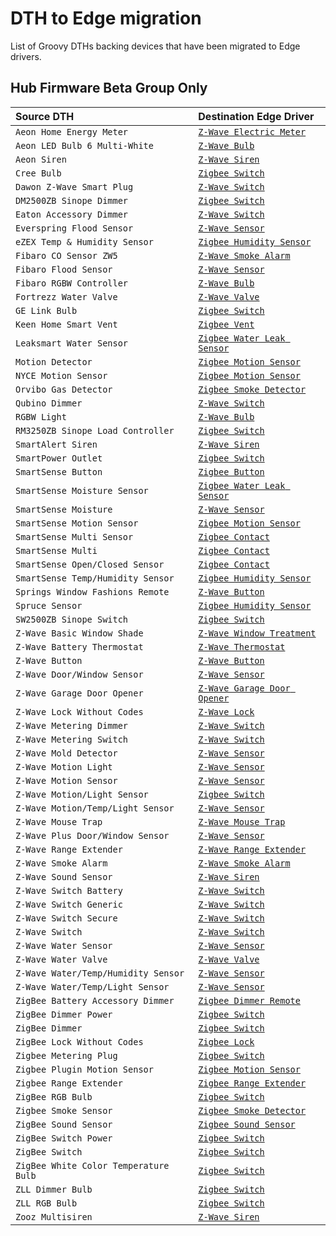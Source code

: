 # DTH to Edge migration

List of Groovy DTHs backing devices that have been migrated to Edge drivers.

## Hub Firmware Beta Group Only

| Source DTH                            | Destination Edge Driver                                                                                                                              |
|:--------------------------------------|:-----------------------------------------------------------------------------------------------------------------------------------------------------|
| `Aeon Home Energy Meter`              | [`Z-Wave Electric Meter`](https://github.com/SmartThingsCommunity/SmartThingsEdgeDrivers/tree/main/drivers/SmartThings/zwave-electric-meter)         |
| `Aeon LED Bulb 6 Multi-White`         | [`Z-Wave Bulb`](https://github.com/SmartThingsCommunity/SmartThingsEdgeDrivers/tree/main/drivers/SmartThings/zwave-bulb)                             |
| `Aeon Siren`                          | [`Z-Wave Siren`](https://github.com/SmartThingsCommunity/SmartThingsEdgeDrivers/tree/main/drivers/SmartThings/zwave-siren)                           |
| `Cree Bulb`                           | [`Zigbee Switch`](https://github.com/SmartThingsCommunity/SmartThingsEdgeDrivers/tree/main/drivers/SmartThings/zigbee-switch)                        |
| `Dawon Z-Wave Smart Plug`             | [`Z-Wave Switch`](https://github.com/SmartThingsCommunity/SmartThingsEdgeDrivers/tree/main/drivers/SmartThings/zwave-switch)                         |
| `DM2500ZB Sinope Dimmer`              | [`Zigbee Switch`](https://github.com/SmartThingsCommunity/SmartThingsEdgeDrivers/tree/main/drivers/SmartThings/zigbee-switch)                        |
| `Eaton Accessory Dimmer`              | [`Z-Wave Switch`](https://github.com/SmartThingsCommunity/SmartThingsEdgeDrivers/tree/main/drivers/SmartThings/zwave-switch)                         |
| `Everspring Flood Sensor`             | [`Z-Wave Sensor`](https://github.com/SmartThingsCommunity/SmartThingsEdgeDrivers/tree/main/drivers/SmartThings/zwave-sensor)                         |
| `eZEX Temp & Humidity Sensor`         | [`Zigbee Humidity Sensor`](https://github.com/SmartThingsCommunity/SmartThingsEdgeDrivers/tree/main/drivers/SmartThings/zigbee-humidity-sensor)      |
| `Fibaro CO Sensor ZW5`                | [`Z-Wave Smoke Alarm`](https://github.com/SmartThingsCommunity/SmartThingsEdgeDrivers/tree/main/drivers/SmartThings/zwave-smoke-alarm)               |
| `Fibaro Flood Sensor`                 | [`Z-Wave Sensor`](https://github.com/SmartThingsCommunity/SmartThingsEdgeDrivers/tree/main/drivers/SmartThings/zwave-sensor)                         |
| `Fibaro RGBW Controller`              | [`Z-Wave Bulb`](https://github.com/SmartThingsCommunity/SmartThingsEdgeDrivers/tree/main/drivers/SmartThings/zwave-bulb)                             |
| `Fortrezz Water Valve`                | [`Z-Wave Valve`](https://github.com/SmartThingsCommunity/SmartThingsEdgeDrivers/tree/main/drivers/SmartThings/zwave-valve)                           |
| `GE Link Bulb`                        | [`Zigbee Switch`](https://github.com/SmartThingsCommunity/SmartThingsEdgeDrivers/tree/main/drivers/SmartThings/zigbee-switch)                        |
| `Keen Home Smart Vent`                | [`Zigbee Vent`](https://github.com/SmartThingsCommunity/SmartThingsEdgeDrivers/tree/main/drivers/SmartThings/zigbee-valve)                           |
| `Leaksmart Water Sensor`              | [`Zigbee Water Leak Sensor`](https://github.com/SmartThingsCommunity/SmartThingsEdgeDrivers/tree/main/drivers/SmartThings/zigbee-water-leak-sensor)  |
| `Motion Detector`                     | [`Zigbee Motion Sensor`](https://github.com/SmartThingsCommunity/SmartThingsEdgeDrivers/tree/main/drivers/SmartThings/zigbee-motion-sensor)          |
| `NYCE Motion Sensor`                  | [`Zigbee Motion Sensor`](https://github.com/SmartThingsCommunity/SmartThingsEdgeDrivers/tree/main/drivers/SmartThings/zigbee-motion-sensor)          |
| `Orvibo Gas Detector`                 | [`Zigbee Smoke Detector`](https://github.com/SmartThingsCommunity/SmartThingsEdgeDrivers/tree/main/drivers/SmartThings/zigbee-smoke-detector)        |
| `Qubino Dimmer`                       | [`Z-Wave Switch`](https://github.com/SmartThingsCommunity/SmartThingsEdgeDrivers/tree/main/drivers/SmartThings/zwave-switch)                         |
| `RGBW Light`                          | [`Z-Wave Bulb`](https://github.com/SmartThingsCommunity/SmartThingsEdgeDrivers/tree/main/drivers/SmartThings/zwave-bulb)                             |
| `RM3250ZB Sinope Load Controller`     | [`Zigbee Switch`](https://github.com/SmartThingsCommunity/SmartThingsEdgeDrivers/tree/main/drivers/SmartThings/zigbee-switch)                        |
| `SmartAlert Siren`                    | [`Z-Wave Siren`](https://github.com/SmartThingsCommunity/SmartThingsEdgeDrivers/tree/main/drivers/SmartThings/zwave-siren)                           |
| `SmartPower Outlet`                   | [`Zigbee Switch`](https://github.com/SmartThingsCommunity/SmartThingsEdgeDrivers/tree/main/drivers/SmartThings/zigbee-switch)                        |
| `SmartSense Button`                   | [`Zigbee Button`](https://github.com/SmartThingsCommunity/SmartThingsEdgeDrivers/tree/main/drivers/SmartThings/zigbee-button)                        |
| `SmartSense Moisture Sensor`          | [`Zigbee Water Leak Sensor`](https://github.com/SmartThingsCommunity/SmartThingsEdgeDrivers/tree/main/drivers/SmartThings/zigbee-water-leak-sensor)  |
| `SmartSense Moisture`                 | [`Z-Wave Sensor`](https://github.com/SmartThingsCommunity/SmartThingsEdgeDrivers/tree/main/drivers/SmartThings/zwave-sensor)                         |
| `SmartSense Motion Sensor`            | [`Zigbee Motion Sensor`](https://github.com/SmartThingsCommunity/SmartThingsEdgeDrivers/tree/main/drivers/SmartThings/zigbee-motion-sensor)          |
| `SmartSense Multi Sensor`             | [`Zigbee Contact`](https://github.com/SmartThingsCommunity/SmartThingsEdgeDrivers/tree/main/drivers/SmartThings/zigbee-contact)                      |
| `SmartSense Multi`                    | [`Zigbee Contact`](https://github.com/SmartThingsCommunity/SmartThingsEdgeDrivers/tree/main/drivers/SmartThings/zigbee-contact)                      |
| `SmartSense Open/Closed Sensor`       | [`Zigbee Contact`](https://github.com/SmartThingsCommunity/SmartThingsEdgeDrivers/tree/main/drivers/SmartThings/zigbee-contact)                      |
| `SmartSense Temp/Humidity Sensor`     | [`Zigbee Humidity Sensor`](https://github.com/SmartThingsCommunity/SmartThingsEdgeDrivers/tree/main/drivers/SmartThings/zigbee-humidity-sensor)      |
| `Springs Window Fashions Remote`      | [`Z-Wave Button`](https://github.com/SmartThingsCommunity/SmartThingsEdgeDrivers/tree/main/drivers/SmartThings/zwave-button)                         |
| `Spruce Sensor`                       | [`Zigbee Humidity Sensor`](https://github.com/SmartThingsCommunity/SmartThingsEdgeDrivers/tree/main/drivers/SmartThings/zigbee-humidity-sensor)      |
| `SW2500ZB Sinope Switch`              | [`Zigbee Switch`](https://github.com/SmartThingsCommunity/SmartThingsEdgeDrivers/tree/main/drivers/SmartThings/zigbee-switch)                        |
| `Z-Wave Basic Window Shade`           | [`Z-Wave Window Treatment`](https://github.com/SmartThingsCommunity/SmartThingsEdgeDrivers/tree/main/drivers/SmartThings/zwave-window-treatment)     |
| `Z-Wave Battery Thermostat`           | [`Z-Wave Thermostat`](https://github.com/SmartThingsCommunity/SmartThingsEdgeDrivers/tree/main/drivers/SmartThings/zwave-thermostat)                 |
| `Z-Wave Button`                       | [`Z-Wave Button`](https://github.com/SmartThingsCommunity/SmartThingsEdgeDrivers/tree/main/drivers/SmartThings/zwave-button)                         |
| `Z-Wave Door/Window Sensor`           | [`Z-Wave Sensor`](https://github.com/SmartThingsCommunity/SmartThingsEdgeDrivers/tree/main/drivers/SmartThings/zwave-sensor)                         |
| `Z-Wave Garage Door Opener`           | [`Z-Wave Garage Door Opener`](https://github.com/SmartThingsCommunity/SmartThingsEdgeDrivers/tree/main/drivers/SmartThings/zwave-garage-door-opener) |
| `Z-Wave Lock Without Codes`           | [`Z-Wave Lock`](https://github.com/SmartThingsCommunity/SmartThingsEdgeDrivers/tree/main/drivers/SmartThings/zwave-lock)                             |
| `Z-Wave Metering Dimmer`              | [`Z-Wave Switch`](https://github.com/SmartThingsCommunity/SmartThingsEdgeDrivers/tree/main/drivers/SmartThings/zwave-switch)                         |
| `Z-Wave Metering Switch`              | [`Z-Wave Switch`](https://github.com/SmartThingsCommunity/SmartThingsEdgeDrivers/tree/main/drivers/SmartThings/zwave-switch)                         |
| `Z-Wave Mold Detector`                | [`Z-Wave Sensor`](https://github.com/SmartThingsCommunity/SmartThingsEdgeDrivers/tree/main/drivers/SmartThings/zwave-sensor)                         |
| `Z-Wave Motion Light`                 | [`Z-Wave Sensor`](https://github.com/SmartThingsCommunity/SmartThingsEdgeDrivers/tree/main/drivers/SmartThings/zwave-sensor)                         |
| `Z-Wave Motion Sensor`                | [`Z-Wave Sensor`](https://github.com/SmartThingsCommunity/SmartThingsEdgeDrivers/tree/main/drivers/SmartThings/zwave-sensor)                         |
| `Z-Wave Motion/Light Sensor`          | [`Zigbee Switch`](https://github.com/SmartThingsCommunity/SmartThingsEdgeDrivers/tree/main/drivers/SmartThings/zigbee-switch)                        |
| `Z-Wave Motion/Temp/Light Sensor`     | [`Z-Wave Sensor`](https://github.com/SmartThingsCommunity/SmartThingsEdgeDrivers/tree/main/drivers/SmartThings/zwave-sensor)                         |
| `Z-Wave Mouse Trap`                   | [`Z-Wave Mouse Trap`](https://github.com/SmartThingsCommunity/SmartThingsEdgeDrivers/tree/main/drivers/SmartThings/zwave-mouse-trap)                 |
| `Z-Wave Plus Door/Window Sensor`      | [`Z-Wave Sensor`](https://github.com/SmartThingsCommunity/SmartThingsEdgeDrivers/tree/main/drivers/SmartThings/zwave-sensor)                         |
| `Z-Wave Range Extender`               | [`Z-Wave Range Extender`](https://github.com/SmartThingsCommunity/SmartThingsEdgeDrivers/tree/main/drivers/SmartThings/zwave-range-extender)         |
| `Z-Wave Smoke Alarm`                  | [`Z-Wave Smoke Alarm`](https://github.com/SmartThingsCommunity/SmartThingsEdgeDrivers/tree/main/drivers/SmartThings/zwave-smoke-alarm)               |
| `Z-Wave Sound Sensor`                 | [`Z-Wave Siren`](https://github.com/SmartThingsCommunity/SmartThingsEdgeDrivers/tree/main/drivers/SmartThings/zwave-siren)                           |
| `Z-Wave Switch Battery`               | [`Z-Wave Switch`](https://github.com/SmartThingsCommunity/SmartThingsEdgeDrivers/tree/main/drivers/SmartThings/zwave-switch)                         |
| `Z-Wave Switch Generic`               | [`Z-Wave Switch`](https://github.com/SmartThingsCommunity/SmartThingsEdgeDrivers/tree/main/drivers/SmartThings/zwave-switch)                         |
| `Z-Wave Switch Secure`                | [`Z-Wave Switch`](https://github.com/SmartThingsCommunity/SmartThingsEdgeDrivers/tree/main/drivers/SmartThings/zwave-switch)                         |
| `Z-Wave Switch`                       | [`Z-Wave Switch`](https://github.com/SmartThingsCommunity/SmartThingsEdgeDrivers/tree/main/drivers/SmartThings/zwave-switch)                         |
| `Z-Wave Water Sensor`                 | [`Z-Wave Sensor`](https://github.com/SmartThingsCommunity/SmartThingsEdgeDrivers/tree/main/drivers/SmartThings/zwave-sensor)                         |
| `Z-Wave Water Valve`                  | [`Z-Wave Valve`](https://github.com/SmartThingsCommunity/SmartThingsEdgeDrivers/tree/main/drivers/SmartThings/zwave-valve)                           |
| `Z-Wave Water/Temp/Humidity Sensor`   | [`Z-Wave Sensor`](https://github.com/SmartThingsCommunity/SmartThingsEdgeDrivers/tree/main/drivers/SmartThings/zwave-sensor)                         |
| `Z-Wave Water/Temp/Light Sensor`      | [`Z-Wave Sensor`](https://github.com/SmartThingsCommunity/SmartThingsEdgeDrivers/tree/main/drivers/SmartThings/zwave-sensor)                         |
| `ZigBee Battery Accessory Dimmer`     | [`Zigbee Dimmer Remote`](https://github.com/SmartThingsCommunity/SmartThingsEdgeDrivers/tree/main/drivers/SmartThings/zigbee-dimmer-remote)          |
| `ZigBee Dimmer Power`                 | [`Zigbee Switch`](https://github.com/SmartThingsCommunity/SmartThingsEdgeDrivers/tree/main/drivers/SmartThings/zigbee-switch)                        |
| `ZigBee Dimmer`                       | [`Zigbee Switch`](https://github.com/SmartThingsCommunity/SmartThingsEdgeDrivers/tree/main/drivers/SmartThings/zigbee-switch)                        |
| `ZigBee Lock Without Codes`           | [`Zigbee Lock`](https://github.com/SmartThingsCommunity/SmartThingsEdgeDrivers/tree/main/drivers/SmartThings/zigbee-lock)                            |
| `Zigbee Metering Plug`                | [`Zigbee Switch`](https://github.com/SmartThingsCommunity/SmartThingsEdgeDrivers/tree/main/drivers/SmartThings/zigbee-switch)                        |
| `Zigbee Plugin Motion Sensor`         | [`Zigbee Motion Sensor`](https://github.com/SmartThingsCommunity/SmartThingsEdgeDrivers/tree/main/drivers/SmartThings/zigbee-motion-sensor)          |
| `Zigbee Range Extender`               | [`Zigbee Range Extender`](https://github.com/SmartThingsCommunity/SmartThingsEdgeDrivers/tree/main/drivers/SmartThings/zigbee-range-extender)        |
| `ZigBee RGB Bulb`                     | [`Zigbee Switch`](https://github.com/SmartThingsCommunity/SmartThingsEdgeDrivers/tree/main/drivers/SmartThings/zigbee-switch)                        |
| `Zigbee Smoke Sensor`                 | [`Zigbee Smoke Detector`](https://github.com/SmartThingsCommunity/SmartThingsEdgeDrivers/tree/main/drivers/SmartThings/zigbee-smoke-detector)        |
| `ZigBee Sound Sensor`                 | [`Zigbee Sound Sensor`](https://github.com/SmartThingsCommunity/SmartThingsEdgeDrivers/tree/main/drivers/SmartThings/zigbee-sound-sensor)            |
| `ZigBee Switch Power`                 | [`Zigbee Switch`](https://github.com/SmartThingsCommunity/SmartThingsEdgeDrivers/tree/main/drivers/SmartThings/zigbee-switch)                        |
| `ZigBee Switch`                       | [`Zigbee Switch`](https://github.com/SmartThingsCommunity/SmartThingsEdgeDrivers/tree/main/drivers/SmartThings/zigbee-switch)                        |
| `ZigBee White Color Temperature Bulb` | [`Zigbee Switch`](https://github.com/SmartThingsCommunity/SmartThingsEdgeDrivers/tree/main/drivers/SmartThings/zigbee-switch)                        |
| `ZLL Dimmer Bulb`                     | [`Zigbee Switch`](https://github.com/SmartThingsCommunity/SmartThingsEdgeDrivers/tree/main/drivers/SmartThings/zigbee-switch)                        |
| `ZLL RGB Bulb`                        | [`Zigbee Switch`](https://github.com/SmartThingsCommunity/SmartThingsEdgeDrivers/tree/main/drivers/SmartThings/zigbee-switch)                        |
| `Zooz Multisiren`                     | [`Z-Wave Siren`](https://github.com/SmartThingsCommunity/SmartThingsEdgeDrivers/tree/main/drivers/SmartThings/zwave-siren)                           |
